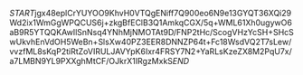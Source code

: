 $START$jgx48eplCrYUYOO9KhvH0VTQgENiff7Q900eo6N9e13GYQT36XQi29Wd2ix1WmGgWPQCUS6j+zkgBfEClB3Q1AmkqCGX/5q+WML61Xh0ugywO6aB9R5YTQQKAwIlSnNsq4YNhMjNMOTAt9D/FNP2tHc/ScogVHzYcSH+SHcSwUkvhEnVdOH5WeBn+SlsXw40PZ3EER8DNNZP64t+Fc18WsdVQ2T7sLew/vvzfML8sKqP2tiRtZoVIRULJAVYpK6Ixr4FRSY7N2+YaRLsKzeZX8M2PqU7x/a7LMBN9YL9PXXghMtCF/OJkrX1IRgzMxkS$END$